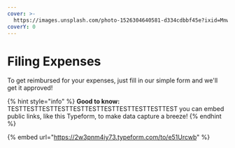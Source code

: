 ```yaml
---
cover: >-
  https://images.unsplash.com/photo-1526304640581-d334cdbbf45e?ixid=MnwxMjA3fDB8MHxwaG90by1wYWdlfHx8fGVufDB8fHx8&ixlib=rb-1.2.1&auto=format&fit=crop&w=2970&q=80
coverY: 0
---
```


# Filing Expenses

To get reimbursed for your expenses, just fill in our simple form and we'll get it approved!

{% hint style="info" %}
**Good to know:**  TESTTESTTESTTESTTESTTESTTESTTESTTESTTESTTEST you can embed public links, like this Typeform, to make data capture a breeze!
{% endhint %}

{% embed url="https://2w3pnm4iy73.typeform.com/to/e51Urcwb" %}
